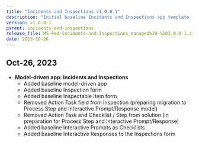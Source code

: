 ```yaml
---
title: "Incidents and Inspections v1.0.0.1"
description: "Initial baseline Incidents and Inspections app template (model-driven app, inspections, checklists, interactive prompts)."
version: v1.0.0.1
parent: incidents-and-inspections
release_file: MS-Fed-Incidents-and-Inspections_managed%20-%201.0.0.1.zip
date: 2023-10-26
---
```


## Oct-26, 2023

-   **Model-driven app: Incidents and Inspections**
    - Added baseline model-driven app
    - Added baseline Inspection form
    - Added baseline Inspectable Item form
    - Removed Action Task field from Inspection (preparing migration to Process Step and Interactive Prompt/Response model)
    - Removed Action Task and Checklist / Step from solution (in preparation for Process Step and Interactive Prompt/Response)
    - Added baseline Interactive Prompts as Checklists
    - Added baseline Interactive Responses to the Inspections form
